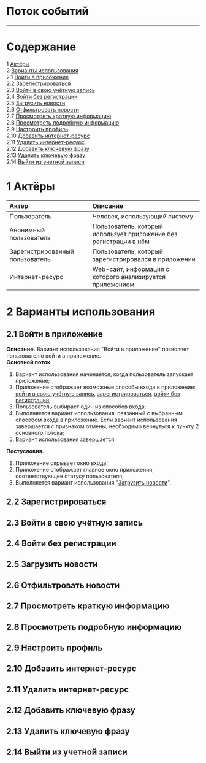 # Поток событий
---

# Содержание
1 [Актёры](#actors)  
2 [Варианты использования](#use_case)  
2.1 [Войти в приложение](#sign_in_to_the_app)  
2.2 [Зарегистрироваться](#register)  
2.3 [Войти в свою учётную запись](#log_in_to_your_account)  
2.4 [Войти без регистрации](#login_without_registering)  
2.5 [Загрузить новости](#download_news)  
2.6 [Отфильтровать новости](#filter_the_news)  
2.7 [Просмотреть краткую информацию](#view_summary)  
2.8 [Просмотреть подробную информацию](#view_details)  
2.9 [Настроить профиль](#set_up_your_profile)  
2.10 [Добавить интернет-ресурс](#add_resource)  
2.11 [Удалить интернет-ресурс](#remove_resource)  
2.12 [Добавить ключевую фразу](#add_key)  
2.13 [Удалить ключевую фразу](#remove_key)  
2.14 [Выйти из учетной записи](#sign_out_of_your_account)  

<a name="actors"/>

# 1 Актёры

| Актёр | Описание |
|:--|:--|
| Пользователь | Человек, использующий систему |
| Анонимный пользователь | Пользователь, который использует приложение без регистрации в нём |
| Зарегистрированный пользователь | Пользователь, который зарегистрировался в приложении |
| Интернет-ресурс | Web-сайт, информация с которого анализируется приложением |

<a name="use_case"/>

# 2 Варианты использования

<a name="sign_in_to_the_app"/>

## 2.1 Войти в приложение

**Описание.** Вариант использования "Войти в приложение" позволяет пользователю войти в приложение.  
**Основной поток.**
1. Вариант использования начинается, когда пользователь запускает приложение;
2. Приложение отображает возможные способы входа в приложение: [войти в свою учётную запись](#log_in_to_your_account), [зарегистрироваться](#register), [войти без регистрации](#login_without_registering);
3. Пользователь выбирает один из способов входа;
4. Выполняется вариант использования, связанный с выбранным способом входа в приложение. Если вариант использования завершается с признаком отмены, необходимо вернуться к пункту 2 основного потока;
5. Вариант использования завершается.

**Постусловия.**
1. Приложение скрывает окно входа;
1. Приложение отображает главное окно приложения, соответствующее статусу пользователя;
2. Выполняется вариант использования "[Загрузить новости](#download_news)".

<a name="register"/>

## 2.2 Зарегистрироваться

<a name="log_in_to_your_account"/>

## 2.3 Войти в свою учётную запись

<a name="login_without_registering"/>

## 2.4 Войти без регистрации

<a name="download_news"/>

## 2.5 Загрузить новости

<a name="filter_the_news"/>

## 2.6 Отфильтровать новости

<a name="view_summary"/>

## 2.7 Просмотреть краткую информацию

<a name="view_details"/>

## 2.8 Просмотреть подробную информацию

<a name="set_up_your_profile"/>

## 2.9 Настроить профиль

<a name="add_resource"/>

## 2.10 Добавить интернет-ресурс

<a name="remove_resource"/>

## 2.11 Удалить интернет-ресурс

<a name="add_key"/>

## 2.12 Добавить ключевую фразу

<a name="remove_key"/>

## 2.13 Удалить ключевую фразу

<a name="sign_out_of_your_account"/>

## 2.14 Выйти из учетной записи
